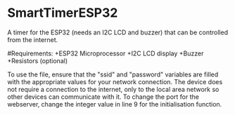 # SmartTimerESP32
A timer for the ESP32 (needs an I2C LCD and buzzer) that can be controlled from the internet.

#Requirements:
+ESP32 Microprocessor
+I2C LCD display
+Buzzer
+Resistors (optional)

To use the file, ensure that the "ssid" and "password" variables are filled with the appropriate values for your network connection.
The device does not require a connection to the internet, only to the local area network so other devices can communicate with it.
To change the port for the webserver, change the integer value in line 9 for the initialisation function.
